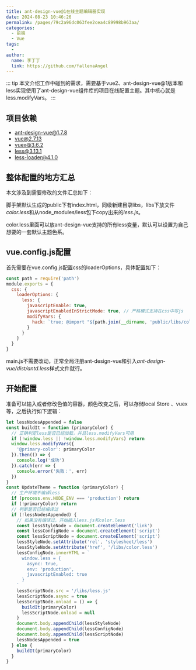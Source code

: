 ```yaml
---
title: ant-design-vue@1在线主题编辑器实现
date: 2024-08-23 10:46:26
permalink: /pages/79c2a96dc063fee2cea4c89998b963aa/
categories:
  - 前端
  - Vue
tags:
  - 
author: 
  name: 李丁丁
  link: https://github.com/fallenaAngel
---
```


::: tip
本文介绍工作中碰到的需求，需要基于vue2、ant-design-vue@1版本和less实现使用了ant-design-vue组件库的项目在线配置主题。其中核心就是less.modifyVars。
:::

## 项目依赖

* ant-design-vue@1.7.8
* vue@2.7.13
* vuex@3.6.2
* less@3.13.1
* less-loader@4.1.0

## 整体配置的地方汇总

本文涉及到需要修改的文件汇总如下：

脚手架默认生成的public下有index.html，同级新建目录libs，libs下放文件*color.less*和从node_modules/less包下copy出来的*less.js*。

color.less里面可以放ant-design-vue支持的所有less变量，默认可以设置为自己想要的一套默认主题色系。

## vue.config.js配置

首先需要在vue.config.js配置css的loaderOptions，具体配置如下：

```js
const path = require('path')
module.exports = {
  css: {
    loaderOptions: {
      less: {
        javascriptEnable: true,
        javascriptEnabledInStrictMode: true, // 严格模式支持在css中写js
        modifyVars: {
          hack: `true; @import "${path.join(__dirname, 'public/libs/color.less')}"`
        }
      }
    }
  }
}
```

main.js不需要改动，正常全局注册ant-design-vue和引入*ant-design-vue/dist/antd.less*样式文件就行。

## 开始配置

准备可以输入或者修改色值的容器，颜色改变之后，可以存储local Store 、vuex等，之后执行如下逻辑：

```js
let lessNodesAppended = false
const buildIt = function (primaryColor) {
  // 正确判定less是否已经加载，并且less.modifyVars可用
  if (!window.less || !window.less.modifyVars) return
  window.less.modifyVars({
    '@primary-color': primaryColor
  }).then(() => {
    console.log('成功')
  }).catch(err => {
    console.error('失败：', err)
  })
}
const UpdateTheme = function (primaryColor) {
  // 生产环境不编译less
  if (process.env.NODE_ENV === 'production') return
  if (!primaryColor) return
  // 判断是否已经编译过
  if (!lessNodesAppended) {
    // 如果没有编译过，开始插入less.js和color.less
    const lessStyleNode = document.createElement('link')
    const lessConfigNode = document.createElement('script')
    const lessScriptNode = document.createElement('script')
    lessStyleNode.setAttribute('rel', 'stylesheet/less')
    lessStyleNode.setAttribute('href', '/libs/color.less')
    lessConfigNode.innerHTML = `
      window.less = {
        async: true,
        env: 'production',
        javascriptEnabled: true
      }
    `
    lessScriptNode.src = '/libs/less.js'
    lessScriptNode.async = true
    lessScriptNode.onload = () => {
      buildIt(primaryColor)
      lessScriptNode.onload = null
    }
    document.body.appendChild(lessStyleNode)
    document.body.appendChild(lessConfigNode)
    document.body.appendChild(lessScriptNode)
    lessNodesAppended = true
  } else {
    buildIt(primaryColor)
  }
}
```
